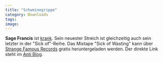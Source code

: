 ```yaml
---
title: "Schweinegrippe"
category: Downloads
tags: 
image: 
---
```


**Sage Francis** ist [krank](http://strangefamousrecords.com/forum/viewtopic.php?p=789362#789362). Sein neuester Streich ist gleichzeitig auch sein letzter in der "Sick of"-Reihe. Das Mixtape "Sick of Wasting" kann über [Strange Famous Records](http://www.strangefamousrecords.com/) gratis heruntergeladen werden. Der direkte Link steht im [Anti Blog](http://www.antilabelblog.com/?p=1812).
